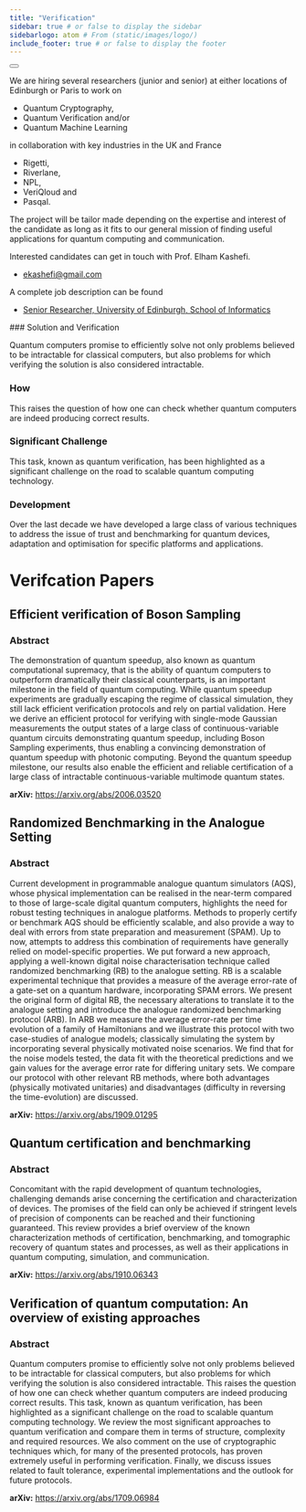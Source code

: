 ```yaml
---
title: "Verification"
sidebar: true # or false to display the sidebar
sidebarlogo: atom # From (static/images/logo/)
include_footer: true # or false to display the footer
---
```

<div class="notification has-background-primary is-light is-light has-text-grey-darker	">
  <button class="delete"></button>
  <p>
  We are hiring several researchers (junior and senior) at either locations of Edinburgh or Paris to work on 
  <ul>
    <li>Quantum Cryptography,</li>
    <li>Quantum Verification and/or</li>
    <li>Quantum Machine Learning</li>
  </ul>
  in collaboration with key industries in the UK and France 
    <ul>
    <li>Rigetti,</li>
    <li>Riverlane,</li>
    <li>NPL,</li>
    <li>VeriQloud and </li>
    <li>Pasqal.</li>
  </ul>
  </p>
  
<p>The project will be tailor made depending on the expertise and interest of the candidate as long as it fits to our general mission of finding useful applications for quantum computing and communication.</p>

<p>Interested candidates can get in touch with Prof. Elham Kashefi.
<ul>
  <li><a href = "mailto: ekashefi@gmail.com">ekashefi@gmail.com</a></li>
</ul>
</p>

<p>A complete job description can be found
<ul>
<li><a href="https://elxw.fa.em3.oraclecloud.com/hcmUI/CandidateExperience/en/sites/CX_1001/job/5321/?utm_medium=jobshare">Senior Researcher, University of Edinburgh, School of Informatics</a></li>
</ul>
</p>
</div>
### Solution and Verification

Quantum computers promise to efficiently solve not only problems believed to be intractable for classical computers, but also problems for which verifying the solution is also considered intractable. 


### How

This raises the question of how one can check whether quantum computers are indeed producing correct results. 

### Significant Challenge

This task, known as quantum verification, has been highlighted as a significant challenge on the road to scalable quantum computing technology.

### Development

Over the last decade we have developed a large class of various techniques to address the issue of trust and benchmarking for quantum devices, adaptation and optimisation for specific platforms and applications.

# Verifcation Papers

## Efficient verification of Boson Sampling

### Abstract

The demonstration of quantum speedup, also known as quantum computational supremacy, that is the ability of quantum computers to outperform dramatically their classical counterparts, is an important milestone in the field of quantum computing. While quantum speedup experiments are gradually escaping the regime of classical simulation, they still lack efficient verification protocols and rely on partial validation. Here we derive an efficient protocol for verifying with single-mode Gaussian measurements the output states of a large class of continuous-variable quantum circuits demonstrating quantum speedup, including Boson Sampling experiments, thus enabling a convincing demonstration of quantum speedup with photonic computing. Beyond the quantum speedup milestone, our results also enable the efficient and reliable certification of a large class of intractable continuous-variable multimode quantum states.

**arXiv:** https://arxiv.org/abs/2006.03520


## Randomized Benchmarking in the Analogue Setting

### Abstract

Current development in programmable analogue quantum simulators (AQS), whose physical implementation can be realised in the near-term compared to those of large-scale digital quantum computers, highlights the need for robust testing techniques in analogue platforms. Methods to properly certify or benchmark AQS should be efficiently scalable, and also provide a way to deal with errors from state preparation and measurement (SPAM). Up to now, attempts to address this combination of requirements have generally relied on model-specific properties. We put forward a new approach, applying a well-known digital noise characterisation technique called randomized benchmarking (RB) to the analogue setting. RB is a scalable experimental technique that provides a measure of the average error-rate of a gate-set on a quantum hardware, incorporating SPAM errors. We present the original form of digital RB, the necessary alterations to translate it to the analogue setting and introduce the analogue randomized benchmarking protocol (ARB). In ARB we measure the average error-rate per time evolution of a family of Hamiltonians and we illustrate this protocol with two case-studies of analogue models; classically simulating the system by incorporating several physically motivated noise scenarios. We find that for the noise models tested, the data fit with the theoretical predictions and we gain values for the average error rate for differing unitary sets. We compare our protocol with other relevant RB methods, where both advantages (physically motivated unitaries) and disadvantages (difficulty in reversing the time-evolution) are discussed.

**arXiv:** https://arxiv.org/abs/1909.01295

## Quantum certification and benchmarking

### Abstract

Concomitant with the rapid development of quantum technologies, challenging demands arise concerning the certification and characterization of devices. The promises of the field can only be achieved if stringent levels of precision of components can be reached and their functioning guaranteed. This review provides a brief overview of the known characterization methods of certification, benchmarking, and tomographic recovery of quantum states and processes, as well as their applications in quantum computing, simulation, and communication.

**arXiv:** https://arxiv.org/abs/1910.06343 

## Verification of quantum computation: An overview of existing approaches

### Abstract

Quantum computers promise to efficiently solve not only problems believed to be intractable for classical computers, but also problems for which verifying the solution is also considered intractable. This raises the question of how one can check whether quantum computers are indeed producing correct results. This task, known as quantum verification, has been highlighted as a significant challenge on the road to scalable quantum computing technology. We review the most significant approaches to quantum verification and compare them in terms of structure, complexity and required resources. We also comment on the use of cryptographic techniques which, for many of the presented protocols, has proven extremely useful in performing verification. Finally, we discuss issues related to fault tolerance, experimental implementations and the outlook for future protocols.

**arXiv:**  https://arxiv.org/abs/1709.06984

